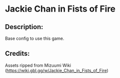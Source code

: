 # Jackie Chan in Fists of Fire

## Description: 

Base config to use this game.

## Credits: 

Assets ripped from Mizuumi Wiki (https://wiki.gbl.gg/w/Jackie_Chan_in_Fists_of_Fire)


